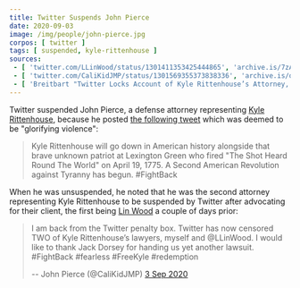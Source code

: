 ```yaml
---
title: Twitter Suspends John Pierce
date: 2020-09-03
image: /img/people/john-pierce.jpg
corpos: [ twitter ]
tags: [ suspended, kyle-rittenhouse ]
sources:
 - [ 'twitter.com/LLinWood/status/1301411353425444865', 'archive.is/7zAF7' ]
 - [ 'twitter.com/CaliKidJMP/status/1301569355373838336', 'archive.is/oQOgW' ]
 - [ 'Breitbart "Twitter Locks Account of Kyle Rittenhouse’s Attorney, John Pierce" by Allum Bokhari (4 Sep 2020)', 'archive.is/fERUw' ]
---
```


Twitter suspended John Pierce, a defense attorney representing [Kyle
Rittenhouse](/context/kyle-rittenhouse/), because he posted [the following
tweet](notice.jpg) which was deemed to be "glorifying violence":

> Kyle Rittenhouse will go down in American history alongside that brave
> unknown patriot at Lexington Green who fired "The Shot Heard Round The World"
> on April 19, 1775. A Second American Revolution against Tyranny has begun.
> #FightBack

When he was unsuspended, he noted that he was the second attorney representing
Kyle Rittenhouse to be suspended by Twitter after advocating for their client,
the first being [Lin Wood](/e/twitter-suspends-lin-wood/) a couple of days
prior:

> I am back from the Twitter penalty box. Twitter has now censored TWO of Kyle
> Rittenhouse’s lawyers, myself and @LLinWood. I would like to thank Jack
> Dorsey for handing us yet another lawsuit. #FightBack #fearless #FreeKyle
> #redemption
>
> -- John Pierce (@CaliKidJMP) [3 Sep 2020](https://archive.is/oQOgW)
